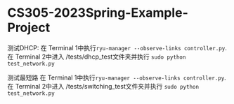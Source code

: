 # CS305-2023Spring-Example-Project

测试DHCP:
在 Terminal 1中执行`ryu-manager --observe-links controller.py`. 在 Terminal 2中进入 /tests/dhcp_test文件夹并执行 `sudo python test_network.py`

测试最短路
在 Terminal 1中执行`ryu-manager --observe-links controller.py`. 在 Terminal 2中进入 /tests/switching_test文件夹并执行 `sudo python test_network.py`